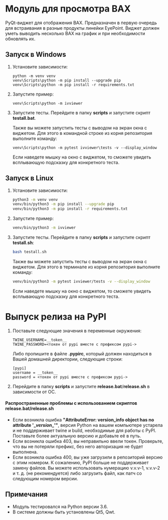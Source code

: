 # Модуль для просмотра ВАХ

PyQt-виджет для отображения ВАХ. Предназначен в первую очередь для встраивания в разные продукты линейки EyePoint. Виджет должен уметь выводить несколько ВАХ на график и при необходимости обновлять их.

## Запуск в Windows

1. Установите зависимости:

   ```batch
   python -m venv venv
   venv\Scripts\python -m pip install --upgrade pip
   venv\Scripts\python -m pip install -r requirements.txt
   ```

2. Запустите пример:

   ```batch
   venv\Scripts\python -m ivviewer
   ```

3. Запустите тесты. Перейдите в папку **scripts** и запустите скрипт **testall.bat**.

   Также вы можете запустить тесты с выводом на экран окна с виджетом. Для этого в командной строке из корня репозитория выполните команду:
   
   ```batch
   venv\Scripts\python -m pytest ivviewer\tests -v --display_window
   ```
   
   Если наведете мышку на окно с виджетом, то сможете увидеть всплывающую подсказку для конкретного теста.

## Запуск в Linux

1. Установите зависимости:

   ```bash
   python3 -m venv venv
   venv/bin/python3 -m pip install --upgrade pip
   venv/bin/python3 -m pip install -r requirements.txt
   ```

2. Запустите пример:

   ```bash
   venv/bin/python3 -m ivviewer
   ```

3. Запустите тесты. Перейдите в папку **scripts** и запустите скрипт **testall.sh**:

   ```bash
   bash testall.sh
   ```
   
   Также вы можете запустить тесты с выводом на экран окна с виджетом. Для этого в терминале из корня репозитория выполните команду:
   
   ```bash
   venv/bin/python3 -m pytest ivviewer/tests -v --display_window
   ```
   
   Если наведете мышку на окно с виджетом, то сможете увидеть всплывающую подсказку для конкретного теста.

# Выпуск релиза на PyPI

1. Поставьте следующие значения в переменные окружения:

   ```
   TWINE_USERNAME=__token__
   TWINE_PASSWORD=<токен от pypi вместе с префиксом pypi->
   ```
   
   Либо пропишите в файле **.pypirc**, который должен находиться в Вашей домашней директории, следующие строки:
   
   ```
   [pypi]
   username = __token__
   password = <токен от pypi вместе с префиксом pypi->
   ```
2. Перейдите в папку **scripts** и запустите **release.bat**/**release.sh** в зависимости от ОС.

#### Распространенные проблемы с использованием скриптов release.bat/release.sh

- Если возникла ошибка **"AttributeError: version_info object has no attribute '\__version__'"**, версия Python на вашем компьютере устарела и не поддерживает twine и build, необходимые для работы с PyPI. Поставьте более актуальную версию и добавьте её в путь.
- Если возникла ошибка 403, вы неправильно ввели токен. Проверьте, что вы не потеряли префикс, без него авторизация не будет выполнена.
- Если возникла ошибка 400, вы уже загрузили в репозиторий версию с этим номером. К сожалению, PyPI больше не поддерживает замену файлов. Вы можете использовать нумерацию v.v.v-1, v.v.v-2 и т. д. (не рекомендуется) либо загрузить файл, как патч со следующим номером версии.


## Примечания

- Модуль тестировался на Python версии 3.6.
- В системе должны быть установлены Qt5, Qwt.
